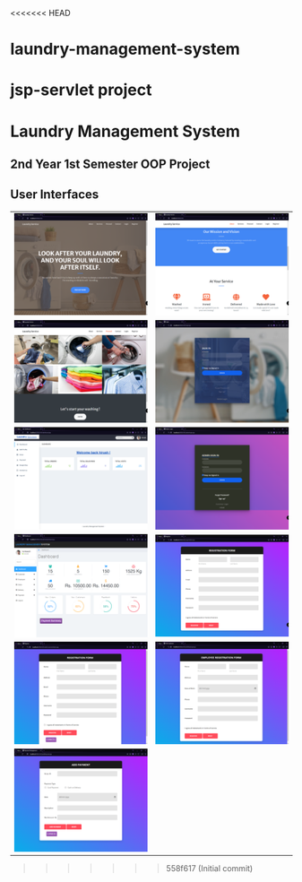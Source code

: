 <<<<<<< HEAD
# laundry-management-system
jsp-servlet project 
=======
# Laundry Management System  

## 2nd Year 1st Semester OOP Project  

## User Interfaces

|  |  |
|--|--|
|<img src="Source/ui/1.png">|<img src="Source/ui/2.png">|
|<img src="Source/ui/3.png">|<img src="Source/ui/4.png">|
|<img src="Source/ui/5.png">|<img src="Source/ui/6.png">|
|<img src="Source/ui/7.png">|<img src="Source/ui/8.png">|
|<img src="Source/ui/9.png">|<img src="Source/ui/10.png">|
|<img src="Source/ui/11.png">|  |  
>>>>>>> 558f617 (Initial commit)
